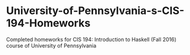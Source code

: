 # University-of-Pennsylvania-s-CIS-194-Homeworks
Completed homeworks for CIS 194: Introduction to Haskell (Fall 2016) course of University of Pennsylvania
